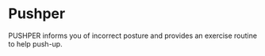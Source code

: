 # Pushper
PUSHPER informs you of incorrect posture and provides an exercise routine to help push-up.
